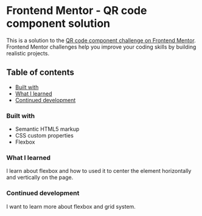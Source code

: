 # Frontend Mentor - QR code component solution

This is a solution to the [QR code component challenge on Frontend Mentor](https://www.frontendmentor.io/challenges/qr-code-component-iux_sIO_H). Frontend Mentor challenges help you improve your coding skills by building realistic projects. 

## Table of contents

  - [Built with](#built-with)
  - [What I learned](#what-i-learned)
  - [Continued development](#continued-development)
  
### Built with

- Semantic HTML5 markup
- CSS custom properties
- Flexbox


### What I learned

I learn about flexbox and how to used it to center the element horizontally and vertically on the page.


### Continued development

I want to learn more about flexbox and grid system.

